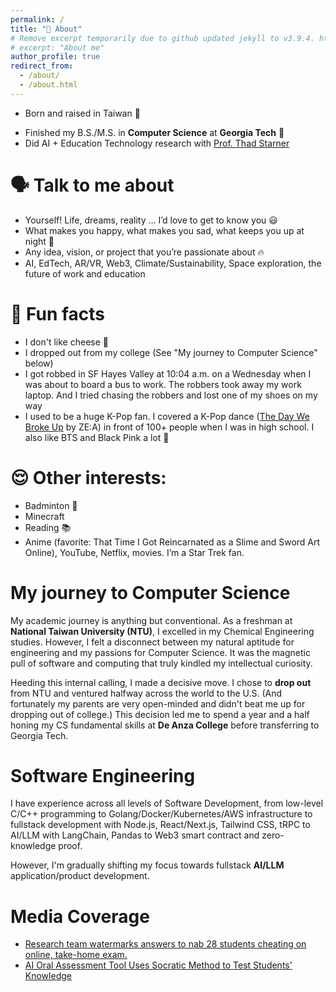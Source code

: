 ```yaml
---
permalink: /
title: "👋 About"
# Remove excerpt temporarily due to github updated jekyll to v3.9.4. https://github.com/academicpages/academicpages.github.io/issues/1878
# excerpt: "About me"
author_profile: true
redirect_from: 
  - /about/
  - /about.html
---
```


- Born and raised in Taiwan 🧋
<!-- - Building [Socratic Mind](https://www.socratic-mind.com/), an AI-powered Scalable Oral Assessment Platform -->
- Finished my B.S./M.S. in **Computer Science** at **Georgia Tech** 🐝
- Did AI + Education Technology research with [Prof. Thad Starner](https://www.cc.gatech.edu/home/thad/)

🗣 Talk to me about
======
- Yourself! Life, dreams, reality … I’d love to get to know you 😃
- What makes you happy, what makes you sad, what keeps you up at night 🌙
- Any idea, vision, or project that you’re passionate about 🔥
- AI, EdTech, AR/VR, Web3, Climate/Sustainability, Space exploration, the future of work and education

🎉 Fun facts
======
- I don't like cheese 🧀
- I dropped out from my college (See "My journey to Computer Science" below)
- I got robbed in SF Hayes Valley at 10:04 a.m. on a Wednesday when I was about to board a bus to work. The robbers took away my work laptop. And I tried chasing the robbers and lost one of my shoes on my way 
- I used to be a huge K-Pop fan. I covered a K-Pop dance ([The Day We Broke Up](https://www.youtube.com/watch?v=1M1beIdYUl0&ab_channel=ZEA2011) by ZE:A) in front of 100+ people when I was in high school. I also like BTS and Black Pink a lot 🕺

😌 Other interests:
======
- Badminton 🏸 
- Minecraft 
- Reading 📚
- Anime (favorite: That Time I Got Reincarnated as a Slime and Sword Art Online), YouTube, Netflix, movies. I’m a Star Trek fan.

My journey to Computer Science
======
My academic journey is anything but conventional. As a freshman at **National Taiwan University (NTU)**, I excelled in my Chemical Engineering studies. However, I felt a disconnect between my natural aptitude for engineering and my passions for Computer Science. It was the magnetic pull of software and computing that truly kindled my intellectual curiosity.

Heeding this internal calling, I made a decisive move. I chose to **drop out** from NTU and ventured halfway across the world to the U.S. (And fortunately my parents are very open-minded and didn't beat me up for dropping out of college.) This decision led me to spend a year and a half honing my CS fundamental skills at **De Anza College** before transferring to Georgia Tech. 


Software Engineering
=====
I have experience across all levels of Software Development, from low-level C/C++ programming to Golang/Docker/Kubernetes/AWS infrastructure to fullstack development with Node.js, React/Next.js, Tailwind CSS, tRPC to AI/LLM with LangChain, Pandas to Web3 smart contract and zero-knowledge proof. 

However, I'm gradually shifting my focus towards fullstack **AI/LLM** application/product development.


Media Coverage
======
- [Research team watermarks answers to nab 28 students cheating on online, take-home exam.](https://thecheatsheet.substack.com/i/155252725/research-watermarking-answers-in-online-take-home-exams-catches-cheating)
- [AI Oral Assessment Tool Uses Socratic Method to Test Students' Knowledge](https://www.cc.gatech.edu/news/ai-oral-assessment-tool-uses-socratic-method-test-students-knowledge)
